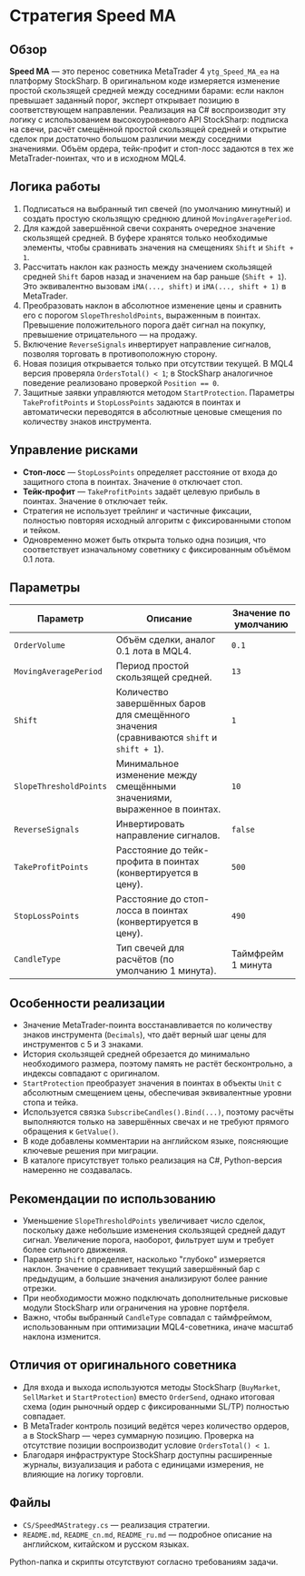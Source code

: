 # Стратегия Speed MA

## Обзор
**Speed MA** — это перенос советника MetaTrader 4 `ytg_Speed_MA_ea` на платформу StockSharp. В оригинальном коде измеряется изменение простой скользящей средней между соседними барами: если наклон превышает заданный порог, эксперт открывает позицию в соответствующем направлении. Реализация на C# воспроизводит эту логику с использованием высокоуровневого API StockSharp: подписка на свечи, расчёт смещённой простой скользящей средней и открытие сделок при достаточно большом различии между соседними значениями. Объём ордера, тейк-профит и стоп-лосс задаются в тех же MetaTrader-поинтах, что и в исходном MQL4.

## Логика работы
1. Подписаться на выбранный тип свечей (по умолчанию минутный) и создать простую скользящую среднюю длиной `MovingAveragePeriod`.
2. Для каждой завершённой свечи сохранять очередное значение скользящей средней. В буфере хранятся только необходимые элементы, чтобы сравнивать значения на смещениях `Shift` и `Shift + 1`.
3. Рассчитать наклон как разность между значением скользящей средней `Shift` баров назад и значением на бар раньше (`Shift + 1`). Это эквивалентно вызовам `iMA(..., shift)` и `iMA(..., shift + 1)` в MetaTrader.
4. Преобразовать наклон в абсолютное изменение цены и сравнить его с порогом `SlopeThresholdPoints`, выраженным в поинтах. Превышение положительного порога даёт сигнал на покупку, превышение отрицательного — на продажу.
5. Включение `ReverseSignals` инвертирует направление сигналов, позволяя торговать в противоположную сторону.
6. Новая позиция открывается только при отсутствии текущей. В MQL4 версия проверяла `OrdersTotal() < 1`; в StockSharp аналогичное поведение реализовано проверкой `Position == 0`.
7. Защитные заявки управляются методом `StartProtection`. Параметры `TakeProfitPoints` и `StopLossPoints` задаются в поинтах и автоматически переводятся в абсолютные ценовые смещения по количеству знаков инструмента.

## Управление рисками
- **Стоп-лосс** — `StopLossPoints` определяет расстояние от входа до защитного стопа в поинтах. Значение `0` отключает стоп.
- **Тейк-профит** — `TakeProfitPoints` задаёт целевую прибыль в поинтах. Значение `0` отключает тейк.
- Стратегия не использует трейлинг и частичные фиксации, полностью повторяя исходный алгоритм с фиксированными стопом и тейком.
- Одновременно может быть открыта только одна позиция, что соответствует изначальному советнику с фиксированным объёмом 0.1 лота.

## Параметры
| Параметр | Описание | Значение по умолчанию |
|----------|----------|-----------------------|
| `OrderVolume` | Объём сделки, аналог 0.1 лота в MQL4. | `0.1` |
| `MovingAveragePeriod` | Период простой скользящей средней. | `13` |
| `Shift` | Количество завершённых баров для смещённого значения (сравниваются `shift` и `shift + 1`). | `1` |
| `SlopeThresholdPoints` | Минимальное изменение между смещёнными значениями, выраженное в поинтах. | `10` |
| `ReverseSignals` | Инвертировать направление сигналов. | `false` |
| `TakeProfitPoints` | Расстояние до тейк-профита в поинтах (конвертируется в цену). | `500` |
| `StopLossPoints` | Расстояние до стоп-лосса в поинтах (конвертируется в цену). | `490` |
| `CandleType` | Тип свечей для расчётов (по умолчанию 1 минута). | Таймфрейм 1 минута |

## Особенности реализации
- Значение MetaTrader-поинта восстанавливается по количеству знаков инструмента (`Decimals`), что даёт верный шаг цены для инструментов с 5 и 3 знаками.
- История скользящей средней обрезается до минимально необходимого размера, поэтому память не растёт бесконтрольно, а индексы совпадают с оригиналом.
- `StartProtection` преобразует значения в поинтах в объекты `Unit` с абсолютным смещением цены, обеспечивая эквивалентные уровни стопа и тейка.
- Используется связка `SubscribeCandles().Bind(...)`, поэтому расчёты выполняются только на завершённых свечах и не требуют прямого обращения к `GetValue()`.
- В коде добавлены комментарии на английском языке, поясняющие ключевые решения при миграции.
- В каталоге присутствует только реализация на C#, Python-версия намеренно не создавалась.

## Рекомендации по использованию
- Уменьшение `SlopeThresholdPoints` увеличивает число сделок, поскольку даже небольшие изменения скользящей средней дадут сигнал. Увеличение порога, наоборот, фильтрует шум и требует более сильного движения.
- Параметр `Shift` определяет, насколько "глубоко" измеряется наклон. Значение `0` сравнивает текущий завершённый бар с предыдущим, а большие значения анализируют более ранние отрезки.
- При необходимости можно подключать дополнительные рисковые модули StockSharp или ограничения на уровне портфеля.
- Важно, чтобы выбранный `CandleType` совпадал с таймфреймом, использованным при оптимизации MQL4-советника, иначе масштаб наклона изменится.

## Отличия от оригинального советника
- Для входа и выхода используются методы StockSharp (`BuyMarket`, `SellMarket` и `StartProtection`) вместо `OrderSend`, однако итоговая схема (один рыночный ордер с фиксированными SL/TP) полностью совпадает.
- В MetaTrader контроль позиций ведётся через количество ордеров, а в StockSharp — через суммарную позицию. Проверка на отсутствие позиции воспроизводит условие `OrdersTotal() < 1`.
- Благодаря инфраструктуре StockSharp доступны расширенные журналы, визуализация и работа с единицами измерения, не влияющие на логику торговли.

## Файлы
- `CS/SpeedMAStrategy.cs` — реализация стратегии.
- `README.md`, `README_cn.md`, `README_ru.md` — подробное описание на английском, китайском и русском языках.

Python-папка и скрипты отсутствуют согласно требованиям задачи.
